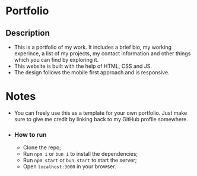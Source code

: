# Portfolio

## Description

- This is a portfolio of my work. It includes a brief bio, my working experince, a list of my projects, my contact information and other things which you can find by exploring it.
- This website is built with the help of HTML, CSS and JS.
- The design follows the mobile first approach and is responsive.

# Notes

- You can freely use this as a template for your own portfolio. Just make sure to give me credit by linking back to my GitHub profile somewhere.

- ### How to run
  - Clone the repo;
  - Run `npm i` or `bun i` to install the dependencies;
  - Run `npm start` or `bun start` to start the server;
  - Open `localhost:3000` in your browser.
